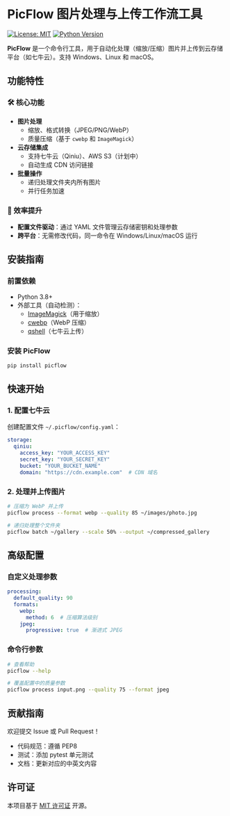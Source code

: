 # PicFlow 图片处理与上传工作流工具

[![License: MIT](https://img.shields.io/badge/License-MIT-blue.svg)](https://opensource.org/licenses/MIT) [![Python Version](https://img.shields.io/badge/Python-3.8%2B-blue)](https://www.python.org/)

**PicFlow** 是一个命令行工具，用于自动化处理（缩放/压缩）图片并上传到云存储平台（如七牛云）。支持 Windows、Linux 和 macOS。

## 功能特性

### 🛠️ 核心功能

- **图片处理**
  - 缩放、格式转换（JPEG/PNG/WebP）
  - 质量压缩（基于 `cwebp` 和 `ImageMagick`）
- **云存储集成**
  - 支持七牛云（Qiniu）、AWS S3（计划中）
  - 自动生成 CDN 访问链接
- **批量操作**
  - 递归处理文件夹内所有图片
  - 并行任务加速

### 🚀 效率提升

- **配置文件驱动**：通过 YAML 文件管理云存储密钥和处理参数
- **跨平台**：无需修改代码，同一命令在 Windows/Linux/macOS 运行



## 安装指南

### 前置依赖

- Python 3.8+
- 外部工具（自动检测）：
  - [ImageMagick](https://imagemagick.org/)（用于缩放）
  - [cwebp](https://developers.google.com/speed/webp/docs/precompiled)（WebP 压缩）
  - [qshell](https://github.com/qiniu/qshell)（七牛云上传）

### 安装 PicFlow

```bash
pip install picflow
```



## 快速开始

### 1. 配置七牛云

创建配置文件 `~/.picflow/config.yaml`：

```yaml
storage:
  qiniu:
    access_key: "YOUR_ACCESS_KEY"
    secret_key: "YOUR_SECRET_KEY"
    bucket: "YOUR_BUCKET_NAME"
    domain: "https://cdn.example.com"  # CDN 域名
```

### 2. 处理并上传图片

```bash
# 压缩为 WebP 并上传
picflow process --format webp --quality 85 ~/images/photo.jpg

# 递归处理整个文件夹
picflow batch ~/gallery --scale 50% --output ~/compressed_gallery
```



## 高级配置

### 自定义处理参数

```yaml
processing:
  default_quality: 90
  formats:
    webp:
      method: 6  # 压缩算法级别
    jpeg:
      progressive: true  # 渐进式 JPEG
```

### 命令行参数

```bash
# 查看帮助
picflow --help

# 覆盖配置中的质量参数
picflow process input.png --quality 75 --format jpeg
```



## 贡献指南

欢迎提交 Issue 或 Pull Request！

- 代码规范：遵循 PEP8
- 测试：添加 pytest 单元测试
- 文档：更新对应的中英文内容



## 许可证

本项目基于 [MIT 许可证](LICENSE) 开源。
